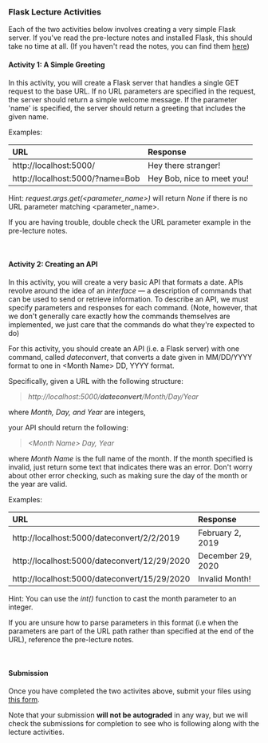 ### Flask Lecture Activities ###
Each of the two activities below involves creating a very simple Flask server. If you've read the pre-lecture notes and installed Flask, this should take no time at all. (If you haven't read the notes, you can find them [here](https://github.com/CS196Illinois/lecture-notes-sp19/blob/master/flask.md))

#### Activity 1: A Simple Greeting ####
In this activity, you will create a Flask server that handles a single GET request to the base URL. If no URL parameters are specified in the request, the server should return a simple welcome message. If the parameter 'name' is specified, the server should return a greeting that includes the given name.

Examples:

| URL                               | Response                    |
| :-------------------------------- | :-------------------------- |
| http://localhost:5000/            | Hey there stranger!         |
| http://localhost:5000/?name=Bob   | Hey Bob, nice to meet you!  |


Hint: *request.args.get(<parameter_name>)* will return *None* if there is no URL parameter matching <parameter_name>.

If you are having trouble, double check the URL parameter example in the pre-lecture notes.

<br>

#### Activity 2: Creating an API ####

In this activity, you will create a very basic API that formats a date. APIs revolve around the idea of an *interface* — a description of commands that can be used to send or retrieve information. To describe an API, we must specify parameters and responses for each command. (Note, however, that we don't generally care exactly how the commands themselves are implemented, we just care that the commands do what they're expected to do)

For this activity, you should create an API (i.e. a Flask server) with one command, called *dateconvert*, that converts a date given in MM/DD/YYYY format to one in \<Month Name\> DD, YYYY format.

Specifically, given a URL with the following structure:

> *http://<i></i>localhost:5000/**dateconvert**/Month/Day/Year*

where *Month, Day, and Year* are integers,

your API should return the following:

> *\<Month Name\> Day, Year*

where *Month Name* is the full name of the month. If the month specified is invalid, just return some text that indicates there was an error. Don't worry about other error checking, such as making sure the day of the month or the year are valid.

Examples:

| URL                                           | Response                    |
| :-------------------------------------------- | :-------------------------- |
| http://localhost:5000/dateconvert/2/2/2019    | February 2, 2019            |
| http://localhost:5000/dateconvert/12/29/2020  | December 29, 2020           |
| http://localhost:5000/dateconvert/15/29/2020  | Invalid Month!              |

Hint: You can use the *int()* function to cast the month parameter to an integer.

If you are unsure how to parse parameters in this format (i.e when the parameters are part of the URL path rather than specified at the end of the URL), reference the pre-lecture notes.

<br>

#### Submission ####

Once you have completed the two activites above, submit your files using [this form](https://goo.gl/forms/CxqxJyGhPwhlZ1Gd2).

Note that your submission **will not be autograded** in any way, but we will check the submissions for completion to see who is following along with the lecture activities.
